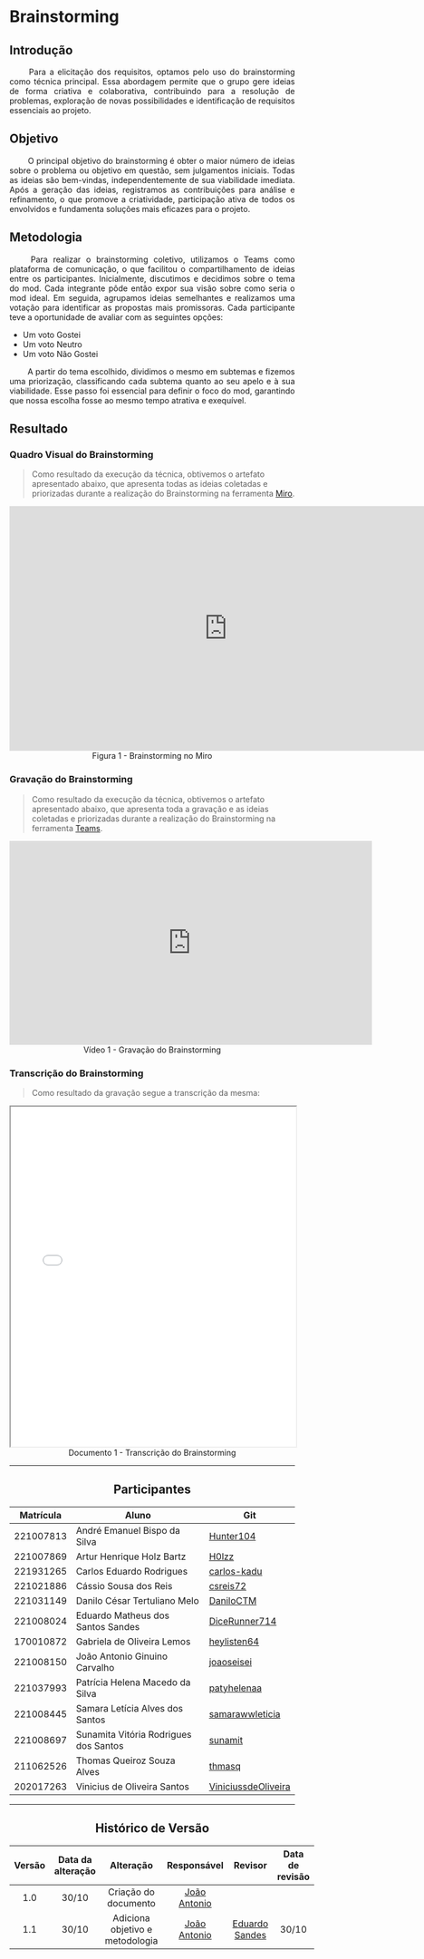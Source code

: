 # Brainstorming

## Introdução

<div align="justify">&emsp;&emsp;
Para a elicitação dos requisitos, optamos pelo uso do brainstorming como técnica principal. Essa abordagem permite que o grupo gere ideias de forma criativa e colaborativa, contribuindo para a resolução de problemas, exploração de novas possibilidades e identificação de requisitos essenciais ao projeto.
</div>

## Objetivo

<div align="justify">&emsp;&emsp;
O principal objetivo do brainstorming é obter o maior número de ideias sobre o problema ou objetivo em questão, sem julgamentos iniciais. Todas as ideias são bem-vindas, independentemente de sua viabilidade imediata. Após a geração das ideias, registramos as contribuições para análise e refinamento, o que promove a criatividade, participação ativa de todos os envolvidos e fundamenta soluções mais eficazes para o projeto.
</div>

## Metodologia

<div align="justify">&emsp;&emsp;
Para realizar o brainstorming coletivo, utilizamos o Teams como plataforma de comunicação, o que facilitou o compartilhamento de ideias entre os participantes. Inicialmente, discutimos e decidimos sobre o tema do mod. Cada integrante pôde então expor sua visão sobre como seria o mod ideal. Em seguida, agrupamos ideias semelhantes e realizamos uma votação para identificar as propostas mais promissoras. Cada participante teve a oportunidade de avaliar com as seguintes opções:
</div>

- Um voto Gostei
- Um voto Neutro
- Um voto Não Gostei

<div align="justify">&emsp;&emsp;
A partir do tema escolhido, dividimos o mesmo em subtemas e fizemos uma priorização, classificando cada subtema quanto ao seu apelo e à sua viabilidade. Esse passo foi essencial para definir o foco do mod, garantindo que nossa escolha fosse ao mesmo tempo atrativa e exequível.
</div>


## Resultado

### Quadro Visual do Brainstorming

> Como resultado da execução da técnica, obtivemos o artefato apresentado abaixo, que apresenta todas as ideias coletadas e priorizadas durante a realização do Brainstorming na ferramenta <a href="https://miro.com">Miro</a>.

<center>
<iframe width="768" height="432" src="https://miro.com/app/live-embed/uXjVLMhBd2A=/?moveToViewport=-3980,1125,18571,5936&embedId=758503783888" frameborder="0" scrolling="no" allow="fullscreen; clipboard-read; clipboard-write" allowfullscreen></iframe>
Figura 1 - Brainstorming no Miro
</center>


### Gravação do Brainstorming

> Como resultado da execução da técnica, obtivemos o artefato apresentado abaixo, que apresenta toda a gravação e as ideias coletadas e priorizadas durante a realização do Brainstorming na ferramenta <a href="https://teams.com">Teams</a>.

<center>
<iframe src="https://unbbr.sharepoint.com/sites/ArquitesoftwareTOTOLA/_layouts/15/embed.aspx?UniqueId=5a41b6cc-92a3-4157-88aa-e36a36a86434&embed=%7B%22ust%22%3Atrue%2C%22hv%22%3A%22CopyEmbedCode%22%7D&referrer=StreamWebApp&referrerScenario=EmbedDialog.Create" width="640" height="360" frameborder="0" scrolling="no" allowfullscreen title="REUNIAAAO-20241028_083536-Meeting Recording.mp4"></iframe>
Vídeo 1 - Gravação do Brainstorming
</center>

### Transcrição do Brainstorming

> Como resultado da gravação segue a transcrição da mesma:

<center>
<iframe src="./assets/brainstorming.pdf" width="100%" height="600px"></iframe>
Documento 1 - Transcrição do Brainstorming
</center>

---

<center>

## Participantes

</center>


<div style="margin: 0 auto; width: fit-content;">

| Matrícula | Aluno                                 | Git                                                           |
|-----------|---------------------------------------|---------------------------------------------------------------|
| 221007813 | André Emanuel Bispo da Silva          | [Hunter104](https://github.com/Hunter104)                     |
| 221007869 | Artur Henrique Holz Bartz             | [H0lzz](https://github.com/H0lzz)                             |
| 221931265 | Carlos Eduardo Rodrigues              | [carlos-kadu](https://github.com/carlos-kadu)                 |
| 221021886 | Cássio Sousa dos Reis                 | [csreis72](https://github.com/csreis72)                       |
| 221031149 | Danilo César Tertuliano Melo          | [DaniloCTM](https://github.com/DaniloCTM)                     |
| 221008024 | Eduardo Matheus dos Santos Sandes     | [DiceRunner714](https://github.com/DiceRunner714)             |
| 170010872 | Gabriela de Oliveira Lemos            | [heylisten64](https://github.com/heylisten64)                 |
| 221008150 | João Antonio Ginuino Carvalho         | [joaoseisei](https://github.com/joaoseisei)                   |
| 221037993 | Patrícia Helena Macedo da Silva       | [patyhelenaa](https://github.com/patyhelenaa)                 |
| 221008445 | Samara Letícia Alves dos Santos       | [samarawwleticia](https://github.com/samarawwleticia)         |
| 221008697 | Sunamita Vitória Rodrigues dos Santos | [sunamit](https://github.com/sunamit)                         |
| 211062526 | Thomas Queiroz Souza Alves            | [thmasq](https://github.com/thmasq)                           |
| 202017263 | Vinicius de Oliveira Santos           | [ViniciussdeOliveira](https://github.com/ViniciussdeOliveira) |

</div>

---

<center>

## Histórico de Versão

</center>

<div style="margin: 0 auto; width: fit-content;">

| Versão | Data da alteração |            Alteração            |                  Responsável                  |                      Revisor                       | Data de revisão |
|:------:|:-----------------:|:-------------------------------:|:---------------------------------------------:|:--------------------------------------------------:|:---------------:|
|  1.0   |       30/10       |      Criação do documento       | [João Antonio](https://github.com/joaoseisei) |                                                    |                 |
|  1.1   |       30/10       | Adiciona objetivo e metodologia | [João Antonio](https://github.com/joaoseisei) | [Eduardo Sandes](https://github.com/DiceRunner714) |      30/10      |

